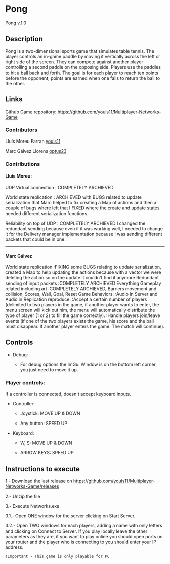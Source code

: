 # Pong

Pong v.1.0

## Description

Pong is a two-dimensional sports game that simulates table tennis. The player controls an in-game paddle by moving it vertically across the left or right side of the screen. They can compete against another player controlling a second paddle on the opposing side. Players use the paddles to hit a ball back and forth. The goal is for each player to reach ten points before the opponent; points are earned when one fails to return the ball to the other.

## Links

Github Game repository: https://github.com/youis11/Multiplayer-Networks-Game

### Contributors

Lluís Moreu Farran [youis11](https://github.com/youis11)

Marc Gálvez Llorens [optus23](https://github.com/optus23)

### Contributions

#### Lluís Moreu: 
UDP Virtual connection 
  : COMPLETELY ARCHIEVED.

World state replication 
  : ARCHIEVED with BUGS related to update serialization that Marc helped to fix creating a Map of actions and then a couple of bugs where left that I FIXED where the create and update states needed different serialization functions.

Reliability on top of UDP
  : COMPLETELY ARCHIEVED I changed the redundant sending because even if it was working well, I needed to change it for the Delivery manager implementation because I was sending different packets that could be in one.
___

#### Marc Gálvez
World state replication
  :FIXING some BUGS relating to update serialization, created a Map to help updating the actions because with a vector we were deleting the action so on the update it couldn't find it anymore
Redundant sending of input packets
  :COMPLETELY ARCHIEVED
Everything Gameplay related including art
  :COMPLETELY ARCHIEVED, Barriers movement and collision, Scores, Wall, Goal, Reset Game Behaviors.
  :Audio in Server and Audio in Replication reproduce.
  :Accept a certain number of players (delimited to two players in the game, if another player wants to enter, the menu screen will kick out him, the menu will automatically distribute the type of player (1 or 2) to fill the game correctly).
  :Handle players join/leave events (if one of the two players exists the game, his score and the ball must disappear. If another player enters the game. The match will continue).

## Controls

- Debug:

  - For debug options the ImGui Window is on the bottom left corner, you just need to move it up.

### Player controls:

If a controller is connected, doesn't accept keyboard inputs.

- Controller:

  - Joystick: MOVE UP & DOWN

  - Any button: SPEED UP

- Keyboard:

  - W, S: MOVE UP & DOWN

  - ARROW KEYS: SPEED UP

## Instructions to execute

1.- Download the last release on https://github.com/youis11/Multiplayer-Networks-Game/releases

2.- Unzip the file

3.- Execute Networks.exe

3.1.- Open ONE window for the server clicking on Start Server.

3.2.- Open TWO windows for each players, adding a name with only letters and clicking on Connect to Server. If you play locally leave the other parameters as they are, if you want to play online you should open ports on your router and the player who is connecting to you should enter your IP address.

~~~
!Important - This game is only playable for PC
~~~
